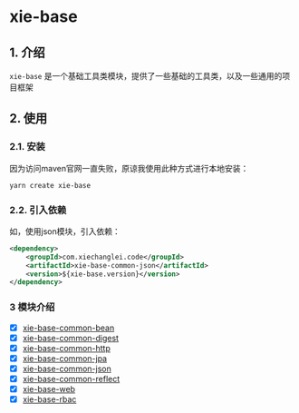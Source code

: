 # xie-base

## 1. 介绍

`xie-base` 是一个基础工具类模块，提供了一些基础的工具类，以及一些通用的项目框架

## 2. 使用

### 2.1. 安装

因为访问maven官网一直失败，原谅我使用此种方式进行本地安装：
```shell
yarn create xie-base
```

### 2.2. 引入依赖
 如，使用json模块，引入依赖：
```xml
<dependency>
    <groupId>com.xiechanglei.code</groupId>
    <artifactId>xie-base-common-json</artifactId>
    <version>${xie-base.version}</version>
</dependency>
```

### 3 模块介绍

- [x] [xie-base-common-bean](./xie-base-common-bean/README.md)
- [x] [xie-base-common-digest](./xie-base-common-digest/README.md)
- [x] [xie-base-common-http](./xie-base-common-http/README.md)
- [x] [xie-base-common-jpa](./xie-base-common-jpa/README.md)
- [x] [xie-base-common-json](./xie-base-common-json/README.md)
- [x] [xie-base-common-reflect](./xie-base-common-reflect/README.md)
- [x] [xie-base-web](./xie-base-web/README.md)
- [x] [xie-base-rbac](./xie-base-rbac/README.md)
